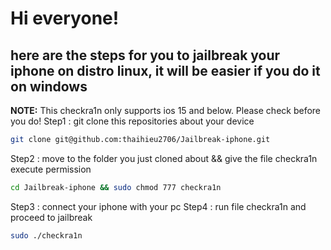 # Hi everyone!
## here are the steps for you to jailbreak your iphone on distro linux, it will be easier if you do it on windows
**NOTE:** This checkra1n only supports ios 15 and below. Please check before you do!
Step1 : git clone this repositories about your device
```sh
git clone git@github.com:thaihieu2706/Jailbreak-iphone.git 
```
Step2 : move to the folder you just cloned about && give the file checkra1n execute permission
```sh
cd Jailbreak-iphone && sudo chmod 777 checkra1n
```
Step3 : connect your iphone with your pc
Step4 : run file checkra1n and proceed to jailbreak
```sh
sudo ./checkra1n
```
